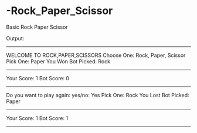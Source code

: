 # -Rock_Paper_Scissor
Basic Rock Paper Scissor


Output: 
********************************
 WELCOME TO ROCK,PAPER,SCISSORS
Choose One: Rock, Paper, Scissor
Pick One: Paper
You Won
Bot Picked: Rock
___________________________
Your Score: 1
Bot Score: 0
___________________________
Do you want to play again: yes/no: Yes
Pick One: Rock
You Lost
Bot Picked: Paper
___________________________
Your Score: 1
Bot Score: 1
___________________________

